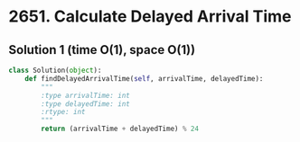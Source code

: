 # 2651. Calculate Delayed Arrival Time

## Solution 1 (time O(1), space O(1))

```python
class Solution(object):
    def findDelayedArrivalTime(self, arrivalTime, delayedTime):
        """
        :type arrivalTime: int
        :type delayedTime: int
        :rtype: int
        """
        return (arrivalTime + delayedTime) % 24
```
